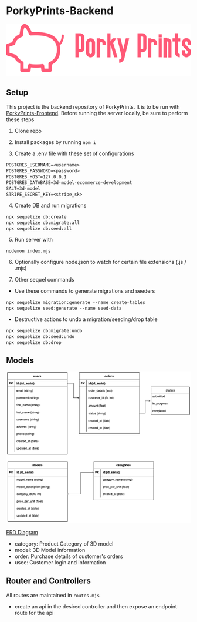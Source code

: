 # PorkyPrints-Backend

![PorkyPrints](/images/porky_prints_full_pink.svg)

## Setup

This project is the backend repository of PorkyPrints. It is to be run with [PorkyPrints-Frontend](https://github.com/Nyx92/3D-Model-Ecommerce-Frontend). Before running the server locally, be sure to perform these steps

1. Clone repo
2. Install packages by running `npm i`

3. Create a .env file with these set of configurations

```
POSTGRES_USERNAME=<username>
POSTGRES_PASSWORD=<password>
POSTGRES_HOST=127.0.0.1
POSTGRES_DATABASE=3d-model-ecommerce-development
SALT=3d-model
STRIPE_SECRET_KEY=<stripe_sk>
```

4. Create DB and run migrations

```
npx sequelize db:create
npx sequelize db:migrate:all
npx sequelize db:seed:all
```

5. Run server with

```
nodemon index.mjs
```

6. Optionally configure node.json to watch for certain file extensions (.js / .mjs)

7. Other sequel commands

- Use these commands to generate migrations and seeders

```
npx sequelize migration:generate --name create-tables
npx sequelize seed:generate --name seed-data
```

- Destructive actions to undo a migration/seeding/drop table

```
npx sequelize db:migrate:undo
npx sequelize db:seed:undo
npx sequelize db:drop
```

## Models

![](/images/erd.png)

[ERD Diagram](https://viewer.diagrams.net/?tags=%7B%7D&highlight=0000ff&edit=_blank&layers=1&nav=1#R7V1tb9s2F%2F01AbYPLWzJspOPs9O1W9MtSx5g3b4ErEXbbGVRo%2Bgm7q9%2FSInyGylFihXKJgkEiEVTtHTP5TkUea944U%2BWT%2B8JSBafcAijC68XPl341xee1%2FeCAfvHS9Z5yWg0ygvmBIWi0rbgHv2AorAnSlcohOleRYpxRFGyXzjFcQyndK8MEIIf96vNcLT%2FqwmYQ6ngfgoiufRvFNJFXnrpjbblHyCaL4pf7g%2Bv8m%2BWoKgs7iRdgBA%2F7hT57y78CcGY5p%2BWTxMYceMVdsnP%2B7Xk282FERjTOicMh3%2F48cfk%2B28f7lez91%2F%2FCNB%2Ff70RrXwH0Urc8CqFJBVXTNeFGdjFJ%2FwjBV940TilgFCBlt9jBcz%2BFKAYElbQz46jCCQpyqrnJQsUhTdgjVe0aKg4Gs%2FQEwzvcrB4XYbbDWuMH%2FLGZ6zxe3Ex%2FGsQoXnMPk%2FZrfNfHBOYsmu5ASkVNWTjFHcKCYVPO0XCWO8hXkJK1qyK%2BHYgcBOO64vDx60XeIEoW%2Bx4gF%2BcB4TnzTctb8FhHwQ%2BDbDyJKyqYbrj3jZeYIJ%2BcHAiYcxd6LLjR7SMQMzcGIQHRWOcddsMAhRFExxhjm%2BMYyhBzCuFBCf%2FA2QOqShIMIppZodgzP6YZSa9t8FFwK51wo7722P2x6sTOsFxSglzJd4GZIg%2BQo7qmOJENBrBWdE%2BEXbnn79gSvGyFP9K93%2FeKZp6wWs5gS85we3HUjdg908RiO4YMYJ4HuWgZTwJtqApkFXaemPfQ8Mf9k7MzDmLMqpboDCEcX08vNp47ADgN7S%2FaGxrlcatgYjRTgwo6yCrOEwlUDfX%2BXKcBxLOrLrX%2B4n3C9Z3GNyQMGh%2F7hj7gonzuuM0AVMUz2%2FyM4cHzhHoco6n8s7qteostZrT4C2Bk4Za0tB7RWkYdi0Nw%2FpOoIccYIiK9o7UhaA2GKbrwkgCGS4B4qf9xPoG496TVwQtbmCdAlw6BehcAa66VoArcxXgsjYYpitAMTO2g3IC0vQRk9AOFajvCiarwO%2FRPV6n0eT6R3obfyS318MFLSjLkb4%2B0u97GllfCfpZknyV%2B9pF8kpLyNN8M0RS%2BhCDJTSO5Y%2F0BetYfuBYXjvLB12zfGAMyw9qG990lpdn7CJgFcnXdwWTSV5NUfLSvKN97bR%2F2fWUTt%2Br7wYnLATVLm6VEqhNIQ%2F4eSCOkUpwrC%2BYLAWrL6sP%2F16nV7NP0fLzX9ffJv98TDa2ccxfxvyS19QVg1Lm3wQg6mB%2BNepnQ%2FTPWL%2FCp40mevV9y0QPwpDANDWC59t0Bet4%2FtLRvHaaH3RN81cms%2FylpSSvWKJdcHBspfgSPzCZ4ZXzXSPH8LqncLxR1zP35bJ%2BYgz%2F7HTtqLbxDWJ4pSXkSKspgewXwwdAOcuH7PMZc3yLnmAdxxfi70heH8n7va5JvmKO7txYfjN6dTSvWH1ZJaFFPN%2FAF0wmenU%2BmvyUh0nosqdzPF6YPu0FwfEMrYbLLajXE%2BoG%2BdNefXo4lQRqT6Z0ozKo3Zr6xhTyUovIoQ6tTaF2q%2BzltpFT7p0%2BHPkg11wfOs%2Bi9hrk0p%2Fwk121iztx8OTY22zw%2FhBCNhKPstV4ZiN68uqgxx3sUwM50d6pgXY16Dyj2muQV392amDlco7aFIr1nFXKAGCCkD8zzL7lzwyspxgtCW5hp9Q2vu8UQLsC1E%2Bvfq15Q7883fLcGL%2Fw4BYYv8LaL2D8g9Z0dGb5MQ8s2a9lqzrMvMBomm%2FgCE1p%2FsWOUas5HZ4xdDSvn%2BaLZZ%2FuXqxaHpt3djQ%2FrG1%2B0wf2vvz8xjoqXZmRbdGmJ5g8nFeHNpRH3juefzWev9TI8%2Bq3JZWH550wz1d6sF08r0ZVDu6wKyC3gS9Yx%2FRu6r4DpmdD%2Bq6Zvny%2B7tyYvvBgx%2FSqMA27mL6BL5jM9OrnHXkdZ8m3pHIhueybgThDEPSgbs7EprD1OZciRtgtsrcXkuvXHwieSkjuQB68mxSSO6g%2FdjJIvNWm8CSkbQ%2FJbeAd1sn5QI7gdvpw5JNcc33oPCR30CAy%2B4Sf7Kpd3InDQF6SzwbvZr4P91hvsE8MGuxv5sTgtcSg84jcQYPA7LMTA7dwvzGFvHCfi0EI0ylBCUU4tkQT3Bp%2BqW0CJwH6JUDrjkdq2M9yZafSgx3lvwkUKzvsB%2BeYrO1KwmjgEyYzPsJ%2FDx9Wv8D72TWTfv%2F%2Bz7vPX90Od10Qvs7Nj5Son%2BUQv8p%2F7aJ7pSXkud2EoCl8SCB5WMXIuESMI93BZKZXR7S5dLsOqF7nhkdq2M8y3a7Sg%2B0ie7Up5Ll9u6K2GviCfUzvMu70M73WDY7UsJ9lxl2lBzumf9OXJ%2B4te2Wum68vpamRvHhXpGMe%2BoNg7ov9YCsO3n7cLTt%2F%2Bm0Td7snEv0DkfCGezXu%2BZmFc2TxtrcFtv2Dok%2Fgaa%2BiCMztSeLBT1wy4UDxeNf3pPje7J7yq2ID3lbCe4cHb9xVrNT2hwo36BcO2%2Fo0%2FUiRfLv6skSUkYEEOH%2FZWoYXwd%2FgQedW9Pf9LjvYltyJOxuU9GKCmcPtcEmLyr4Lqldfu0f137lTaPewHrSvtgAzkuPsUfyQEDzPd7Jz2L4Y26BrbIsZgN1HNbxMIuh67XHIXnaOrDyjBsM5LLSV2WiB5zgG0bttKbM8GwzA4oFqW%2BcGZyMuLnhfIaVrYUKwopirLF0WCgyfEP288%2Fkf3tTbQBxdF8KaHRQPacz0ZL05iR%2FsnMUPt6dlR8V5mdr%2FQkjmPO%2FuhNPxwl9RFG1OCbdVliBe52U7NUrVOMUrMoUVJhbTHNyslS5BYAQo%2Bg73Wm9%2FC9nSFVUETUmJemY7umdSonr7Y6baOVGbjts%2BZg3eP2z17EhtF6joGqVcrTMnSn19crTrGeVEvQiRQI2IQRMm6vuWn4kNz4lq0ztMnkJRG6LBG4mt1ofecf5WrQ86c6LU1yc%2FgXdMEK%2B6kXTf0p2kFXuMbWIijUmLatMhrNMDz%2B0prZ%2F%2BdWZBqVE%2Fm02lX2L93KctZHtZ1M2LiWzTIaxj%2B%2BInHdtrZHutCU9q2M9md%2BmXmD83m31073vy4N6koMg2fcE%2BppeDIk99sW5zUG%2Bxru463MFi2ssW5kRXo4VSldYrGWnoWbBTbEKgA%2FQ2AMy5ZR%2B%2FWsuxLYIcKFBuNJusCWX5zfM6UX7Te9vrX%2B1D3RuOngWbHd1CgpgNshVgCeD42eV2nGTq8GqdvODMZ3t5Hr%2FUPv7skGBMd5WAgGTxib%2B5ghX%2BHw%3D%3D)

- category: Product Category of 3D model
- model: 3D Model information
- order: Purchase details of customer's orders
- usee: Customer login and information

## Router and Controllers

All routes are maintained in `routes.mjs`

- create an api in the desired controller and then expose an endpoint route for the api
